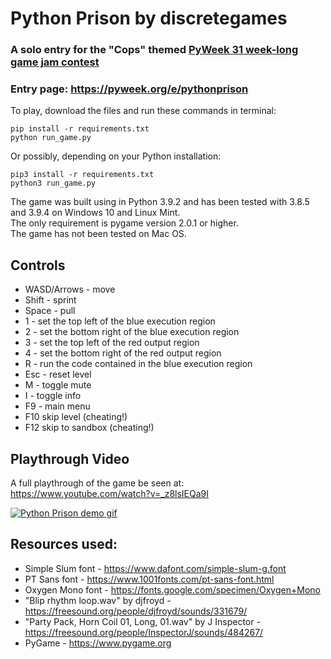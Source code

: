 # Python Prison by discretegames

### A solo entry for the "Cops" themed [PyWeek 31 week-long game jam contest](https://pyweek.org/31)

### Entry page: https://pyweek.org/e/pythonprison

To play, download the files and run these commands in terminal:

    pip install -r requirements.txt
    python run_game.py

Or possibly, depending on your Python installation:

    pip3 install -r requirements.txt
    python3 run_game.py

The game was built using in Python 3.9.2 and has been tested with 3.8.5 and 3.9.4 on Windows 10 and Linux Mint.  
The only requirement is pygame version 2.0.1 or higher.  
The game has not been tested on Mac OS.

## Controls
- WASD/Arrows - move
- Shift - sprint
- Space - pull
- 1 - set the top left of the blue execution region
- 2 - set the bottom right of the blue execution region
- 3 - set the top left of the red output region
- 4 - set the bottom right of the red output  region 
- R - run the code contained in the blue execution region
- Esc - reset level
- M - toggle mute
- I - toggle info
- F9 - main menu
- F10 skip level (cheating!)
- F12 skip to sandbox (cheating!)

## Playthrough Video

A full playthrough of the game be seen at: https://www.youtube.com/watch?v=_z8lsIEQa9I

[![Python Prison demo gif](https://user-images.githubusercontent.com/35741644/113521908-6daee480-9551-11eb-86cd-2ee0878969e9.gif)](https://www.youtube.com/watch?v=_z8lsIEQa9I)

## Resources used:
- Simple Slum font - https://www.dafont.com/simple-slum-g.font
- PT Sans font - https://www.1001fonts.com/pt-sans-font.html
- Oxygen Mono font - https://fonts.google.com/specimen/Oxygen+Mono
- "Blip rhythm loop.wav" by djfroyd - https://freesound.org/people/djfroyd/sounds/331679/
- "Party Pack, Horn Coil 01, Long, 01.wav" by J Inspector - https://freesound.org/people/InspectorJ/sounds/484267/
- PyGame - https://www.pygame.org
